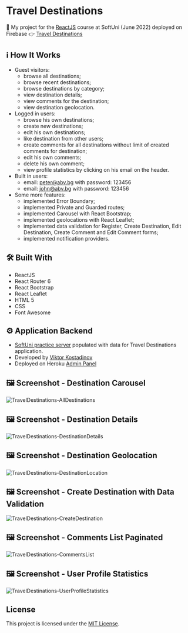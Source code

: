 # Travel Destinations

:dart:  My project for the [ReactJS](https://softuni.bg/trainings/3727/reactjs-june-2022) course at SoftUni (June 2022) deployed on Firebase 👉 [Travel Destinations](https://travel-destinations-88814.firebaseapp.com/)

## :information_source: How It Works

- Guest visitors: 
  - browse all destinations;
  - browse recent destinations;
  - browse destinations by category;
  - view destination details;
  - view comments for the destination;
  - view destination geolocation. 
- Logged in users:
  - browse his own destinations; 
  - create new destinations;
  - edit his own destinations;
  - like destination from other users;
  - create comments for all destinations without limit of created comments for destination;
  - edit his own comments;
  - delete his own comment;
  - view profile statistics by clicking on his email on the header.  
- Built in users:
  - email: peter@abv.bg with password: 123456
  - email: john@abv.bg with password: 123456
- Some more features:
  - implemented Error Boundary;
  - implemented Private and Guarded routes;
  - implemented Carousel with React Bootstrap;
  - implemented geolocations with React Leaflet;
  - implemented data validation for Register, Create Destination, Edit Destination, Create Comment and Edit Comment forms;
  - implemented notification providers.

## :hammer_and_wrench: Built With

- ReactJS
- React Router 6
- React Bootstrap
- React Leaflet
- HTML 5
- CSS
- Font Awesome

## :gear: Application Backend

 - [SoftUni practice server](https://github.com/softuni-practice-server/softuni-practice-server) populated with data for Travel Destinations application.
 - Developed by [Viktor Kostadinov](https://github.com/viktorpts)
 - Deployed on Heroku [Admin Panel](http://travel-destinations-server.herokuapp.com/admin/)

## :framed_picture: Screenshot - Destination Carousel

![TravelDestinations-AllDestinations](https://travel-destinations-88814.firebaseapp.com/images/screenshots/DestinationCarousel.jpg)

## :framed_picture: Screenshot - Destination Details

![TravelDestinations-DestinationDetails](https://travel-destinations-88814.firebaseapp.com/images/screenshots/DestinationDetails.jpg)

## :framed_picture: Screenshot - Destination Geolocation

![TravelDestinations-DestinationLocation](https://travel-destinations-88814.firebaseapp.com/images/screenshots/DestinationLocation.jpg)

## :framed_picture: Screenshot - Create Destination with Data Validation

![TravelDestinations-CreateDestination](https://travel-destinations-88814.firebaseapp.com/images/screenshots/CreateDestination.jpg)

## :framed_picture: Screenshot - Comments List Paginated

![TravelDestinations-CommentsList](https://travel-destinations-88814.firebaseapp.com/images/screenshots/CommentsList.jpg)

## :framed_picture: Screenshot - User Profile Statistics

![TravelDestinations-UserProfileStatistics](https://travel-destinations-88814.firebaseapp.com/images/screenshots/UserProfileStatistics.jpg)

 ## License

This project is licensed under the [MIT License](LICENSE).